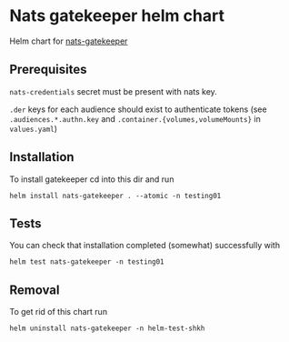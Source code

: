 # Nats gatekeeper helm chart

Helm chart for [nats-gatekeeper](https://github.com/foxford/nats-gatekeeper/)

## Prerequisites

`nats-credentials` secret must be present with nats key.

`.der` keys for each audience should exist to authenticate tokens
(see `.audiences.*.authn.key` and `.container.{volumes,volumeMounts}` in `values.yaml`)

## Installation

To install gatekeeper cd into this dir and run
```
helm install nats-gatekeeper . --atomic -n testing01
```

## Tests

You can check that installation completed (somewhat) successfully with
```
helm test nats-gatekeeper -n testing01
```

## Removal

To get rid of this chart run
```
helm uninstall nats-gatekeeper -n helm-test-shkh
```
